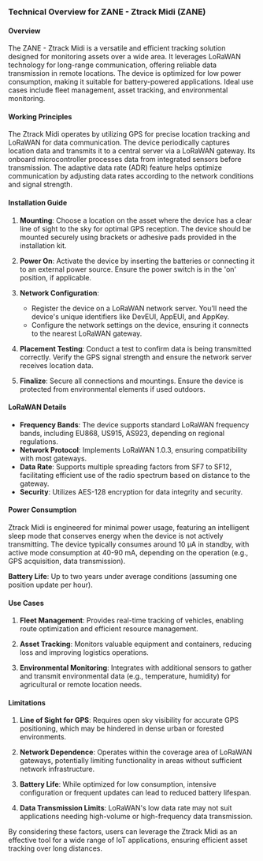 ### Technical Overview for ZANE - Ztrack Midi (ZANE)

#### Overview

The ZANE - Ztrack Midi is a versatile and efficient tracking solution designed for monitoring assets over a wide area. It leverages LoRaWAN technology for long-range communication, offering reliable data transmission in remote locations. The device is optimized for low power consumption, making it suitable for battery-powered applications. Ideal use cases include fleet management, asset tracking, and environmental monitoring.

#### Working Principles

The Ztrack Midi operates by utilizing GPS for precise location tracking and LoRaWAN for data communication. The device periodically captures location data and transmits it to a central server via a LoRaWAN gateway. Its onboard microcontroller processes data from integrated sensors before transmission. The adaptive data rate (ADR) feature helps optimize communication by adjusting data rates according to the network conditions and signal strength.

#### Installation Guide

1. **Mounting**: Choose a location on the asset where the device has a clear line of sight to the sky for optimal GPS reception. The device should be mounted securely using brackets or adhesive pads provided in the installation kit.

2. **Power On**: Activate the device by inserting the batteries or connecting it to an external power source. Ensure the power switch is in the 'on' position, if applicable.

3. **Network Configuration**:
   - Register the device on a LoRaWAN network server. You’ll need the device's unique identifiers like DevEUI, AppEUI, and AppKey.
   - Configure the network settings on the device, ensuring it connects to the nearest LoRaWAN gateway.

4. **Placement Testing**: Conduct a test to confirm data is being transmitted correctly. Verify the GPS signal strength and ensure the network server receives location data.

5. **Finalize**: Secure all connections and mountings. Ensure the device is protected from environmental elements if used outdoors.

#### LoRaWAN Details

- **Frequency Bands**: The device supports standard LoRaWAN frequency bands, including EU868, US915, AS923, depending on regional regulations.
- **Network Protocol**: Implements LoRaWAN 1.0.3, ensuring compatibility with most gateways.
- **Data Rate**: Supports multiple spreading factors from SF7 to SF12, facilitating efficient use of the radio spectrum based on distance to the gateway.
- **Security**: Utilizes AES-128 encryption for data integrity and security.

#### Power Consumption

Ztrack Midi is engineered for minimal power usage, featuring an intelligent sleep mode that conserves energy when the device is not actively transmitting. The device typically consumes around 10 μA in standby, with active mode consumption at 40-90 mA, depending on the operation (e.g., GPS acquisition, data transmission).

**Battery Life**: Up to two years under average conditions (assuming one position update per hour).

#### Use Cases

1. **Fleet Management**: Provides real-time tracking of vehicles, enabling route optimization and efficient resource management.
   
2. **Asset Tracking**: Monitors valuable equipment and containers, reducing loss and improving logistics operations.

3. **Environmental Monitoring**: Integrates with additional sensors to gather and transmit environmental data (e.g., temperature, humidity) for agricultural or remote location needs.

#### Limitations

1. **Line of Sight for GPS**: Requires open sky visibility for accurate GPS positioning, which may be hindered in dense urban or forested environments.
   
2. **Network Dependence**: Operates within the coverage area of LoRaWAN gateways, potentially limiting functionality in areas without sufficient network infrastructure.

3. **Battery Life**: While optimized for low consumption, intensive configuration or frequent updates can lead to reduced battery lifespan.

4. **Data Transmission Limits**: LoRaWAN's low data rate may not suit applications needing high-volume or high-frequency data transmission.

By considering these factors, users can leverage the Ztrack Midi as an effective tool for a wide range of IoT applications, ensuring efficient asset tracking over long distances.